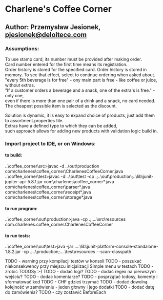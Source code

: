 # Charlene's Coffee Corner
## Author: Przemysław Jesionek, pjesionek@deloitece.com

### Assumptions:
To use stamp card, its number must be provided after making order.  
Card number entered for the first time means its registration.  
Order history is stored for the specified card. 
Order history is stored in memory. To see that effect, select to continue ordering when asked about.  
"every 5th beverage is for free" - ony main part is free - like coffee or juice, without extras.  
"If a customer orders a beverage and a snack, one of the extra's is free." - only one,  
even if there is more than one pair of a drink and a snack, no card needed.  
The cheapest possible item is selected as the discount.  
  
Solution is dynamic, it is easy to expand choice of products, just add them to assortment.properties file.  
Extras have a defined type to which they can be added,  
such approach allows for adding new products with validation logic build in.  

### Import project to IDE, or on Windows:
#### to build:
..\coffee_corner\src>javac -d ..\out\production com\charlenes\coffee_corner\CharlenesCoffeeCorner.java
..\coffee_corner\test>javac -d ..\out\test -cp .;..\out\production\;..\lib\junit-jupiter-api-5.8.1.jar com\charlenes\coffee_corner\*.java com\charlenes\coffee_corner\parser\*.java com\charlenes\coffee_corner\receipt\*.java com\charlenes\coffee_corner\storage\*.java

#### to run program:
..\coffee_corner\out\production>java -cp .;..\..\src\resources com.charlenes.coffee_corner.CharlenesCoffeeCorner

#### to run tests:
..\coffee_corner\out\test>java -jar ..\..\lib\junit-platform-console-standalone-1.8.2.jar -cp .;..\production;..\..\test\resources --scan-classpath


TODO - warning przy kompilacji testów w konsoli
TODO - poszukać niekonsekwency przy miejscu inicjalizacji Simple menu w testach
TODO - zrobić TODOSy :-)
TODO - dodać logi?
TODO - dodać regex na pierwszym wejściu?
TODO - dodać komentarze?
TODO - posprzątać todosy, komenty i sformatować kod
TODO - CHF gdzieś trzymać
TODO - dodać dowolną kolejność w zamówieniu - jeden głowny i jego dodatki
TODO - dodać datę do zamówienia?
TODO - czy zostawić BeforeEach